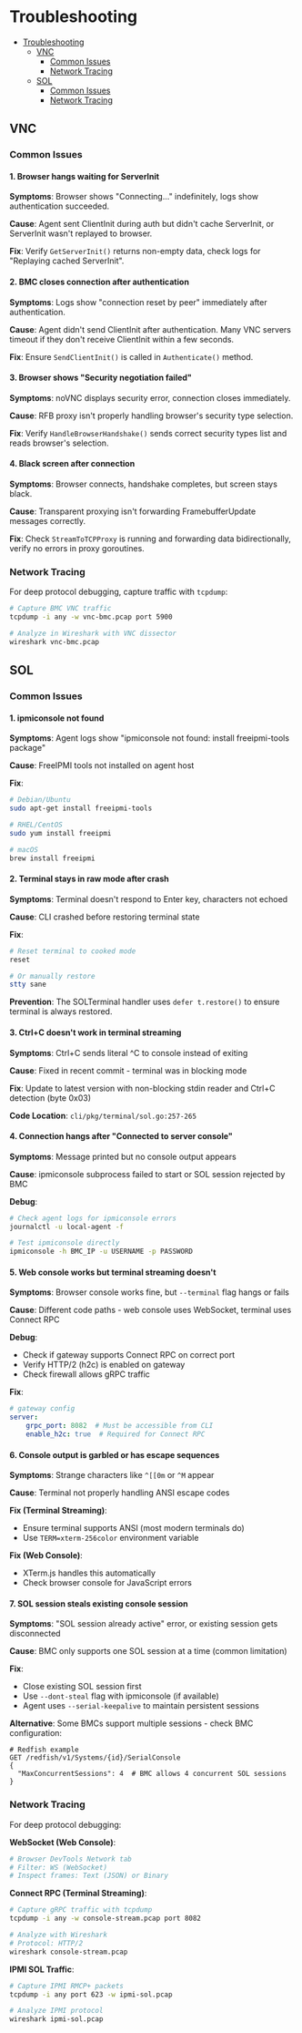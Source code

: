 # Troubleshooting

* [Troubleshooting](#troubleshooting)
  * [VNC](#vnc)
    * [Common Issues](#common-issues)
    * [Network Tracing](#network-tracing)
  * [SOL](#sol)
    * [Common Issues](#common-issues-1)
    * [Network Tracing](#network-tracing-1)

## VNC

### Common Issues

#### 1. Browser hangs waiting for ServerInit

**Symptoms**: Browser shows "Connecting..." indefinitely, logs show authentication succeeded.

**Cause**: Agent sent ClientInit during auth but didn't cache ServerInit, or ServerInit wasn't replayed to browser.

**Fix**: Verify `GetServerInit()` returns non-empty data, check logs for "Replaying cached ServerInit".

#### 2. BMC closes connection after authentication

**Symptoms**: Logs show "connection reset by peer" immediately after authentication.

**Cause**: Agent didn't send ClientInit after authentication. Many VNC servers timeout if they don't receive ClientInit within a few seconds.

**Fix**: Ensure `SendClientInit()` is called in `Authenticate()` method.

#### 3. Browser shows "Security negotiation failed"

**Symptoms**: noVNC displays security error, connection closes immediately.

**Cause**: RFB proxy isn't properly handling browser's security type selection.

**Fix**: Verify `HandleBrowserHandshake()` sends correct security types list and reads browser's selection.

#### 4. Black screen after connection

**Symptoms**: Browser connects, handshake completes, but screen stays black.

**Cause**: Transparent proxying isn't forwarding FramebufferUpdate messages correctly.

**Fix**: Check `StreamToTCPProxy` is running and forwarding data bidirectionally, verify no errors in proxy goroutines.

### Network Tracing

For deep protocol debugging, capture traffic with `tcpdump`:

```bash
# Capture BMC VNC traffic
tcpdump -i any -w vnc-bmc.pcap port 5900

# Analyze in Wireshark with VNC dissector
wireshark vnc-bmc.pcap
```


## SOL

### Common Issues

#### 1. ipmiconsole not found

**Symptoms**: Agent logs show "ipmiconsole not found: install freeipmi-tools
package"

**Cause**: FreeIPMI tools not installed on agent host

**Fix**:

```bash
# Debian/Ubuntu
sudo apt-get install freeipmi-tools

# RHEL/CentOS
sudo yum install freeipmi

# macOS
brew install freeipmi
```

#### 2. Terminal stays in raw mode after crash

**Symptoms**: Terminal doesn't respond to Enter key, characters not echoed

**Cause**: CLI crashed before restoring terminal state

**Fix**:

```bash
# Reset terminal to cooked mode
reset

# Or manually restore
stty sane
```

**Prevention**: The SOLTerminal handler uses `defer t.restore()` to ensure
terminal is always restored.

#### 3. Ctrl+C doesn't work in terminal streaming

**Symptoms**: Ctrl+C sends literal ^C to console instead of exiting

**Cause**: Fixed in recent commit - terminal was in blocking mode

**Fix**: Update to latest version with non-blocking stdin reader and Ctrl+C
detection (byte 0x03)

**Code Location**: `cli/pkg/terminal/sol.go:257-265`

#### 4. Connection hangs after "Connected to server console"

**Symptoms**: Message printed but no console output appears

**Cause**: ipmiconsole subprocess failed to start or SOL session rejected by BMC

**Debug**:

```bash
# Check agent logs for ipmiconsole errors
journalctl -u local-agent -f

# Test ipmiconsole directly
ipmiconsole -h BMC_IP -u USERNAME -p PASSWORD
```

#### 5. Web console works but terminal streaming doesn't

**Symptoms**: Browser console works fine, but `--terminal` flag hangs or fails

**Cause**: Different code paths - web console uses WebSocket, terminal uses
Connect RPC

**Debug**:

- Check if gateway supports Connect RPC on correct port
- Verify HTTP/2 (h2c) is enabled on gateway
- Check firewall allows gRPC traffic

**Fix**:

```yaml
# gateway config
server:
    grpc_port: 8082  # Must be accessible from CLI
    enable_h2c: true  # Required for Connect RPC
```

#### 6. Console output is garbled or has escape sequences

**Symptoms**: Strange characters like `^[[0m` or `^M` appear

**Cause**: Terminal not properly handling ANSI escape codes

**Fix (Terminal Streaming)**:

- Ensure terminal supports ANSI (most modern terminals do)
- Use `TERM=xterm-256color` environment variable

**Fix (Web Console)**:

- XTerm.js handles this automatically
- Check browser console for JavaScript errors

#### 7. SOL session steals existing console session

**Symptoms**: "SOL session already active" error, or existing session gets
disconnected

**Cause**: BMC only supports one SOL session at a time (common limitation)

**Fix**:

- Close existing SOL session first
- Use `--dont-steal` flag with ipmiconsole (if available)
- Agent uses `--serial-keepalive` to maintain persistent sessions

**Alternative**: Some BMCs support multiple sessions - check BMC configuration:

```
# Redfish example
GET /redfish/v1/Systems/{id}/SerialConsole
{
  "MaxConcurrentSessions": 4  # BMC allows 4 concurrent SOL sessions
}
```

### Network Tracing

For deep protocol debugging:

**WebSocket (Web Console)**:

```bash
# Browser DevTools Network tab
# Filter: WS (WebSocket)
# Inspect frames: Text (JSON) or Binary
```

**Connect RPC (Terminal Streaming)**:

```bash
# Capture gRPC traffic with tcpdump
tcpdump -i any -w console-stream.pcap port 8082

# Analyze with Wireshark
# Protocol: HTTP/2
wireshark console-stream.pcap
```

**IPMI SOL Traffic**:

```bash
# Capture IPMI RMCP+ packets
tcpdump -i any port 623 -w ipmi-sol.pcap

# Analyze IPMI protocol
wireshark ipmi-sol.pcap
```
